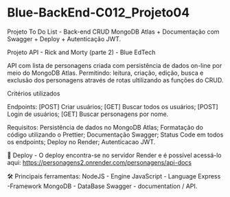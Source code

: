 # Blue-BackEnd-C012_Projeto04
Projeto To Do List - Back-end CRUD MongoDB Atlas + Documentação com Swagger + Deploy + Autenticação JWT.

Projeto API - Rick and Morty (parte 2) - Blue EdTech

API com lista de personagens criada com persistência de dados on-line por meio do MongoDB Atlas. 
Permitindo: leitura, criação, edição, busca e exclusão dos personagens através de rotas ultilizando as funções do CRUD.

Critérios utilizados

Endpoints:
[POST] Criar usuários;
[GET]  Buscar todos os usuários;
[POST] Login de usuários;
[GET]  Buscar personagens por nome.

Requisitos:
Persistência de dados no MongoDB Atlas;
Formatação do código utilizando o Prettier;
Documentação Swagger;
Status Code em todos os endpoints;
Deploy no Render;
Autenticacao JWT.

🔧 Deploy - O deploy encontra-se no servidor Render e é possível acessá-lo aqui: https://personagens2.onrender.com/personagens/api-docs

🛠️ Principais ferramentas: NodeJS - Engine JavaScript - Language Express -Framework MongoDB - DataBase Swagger - documentation / API.
